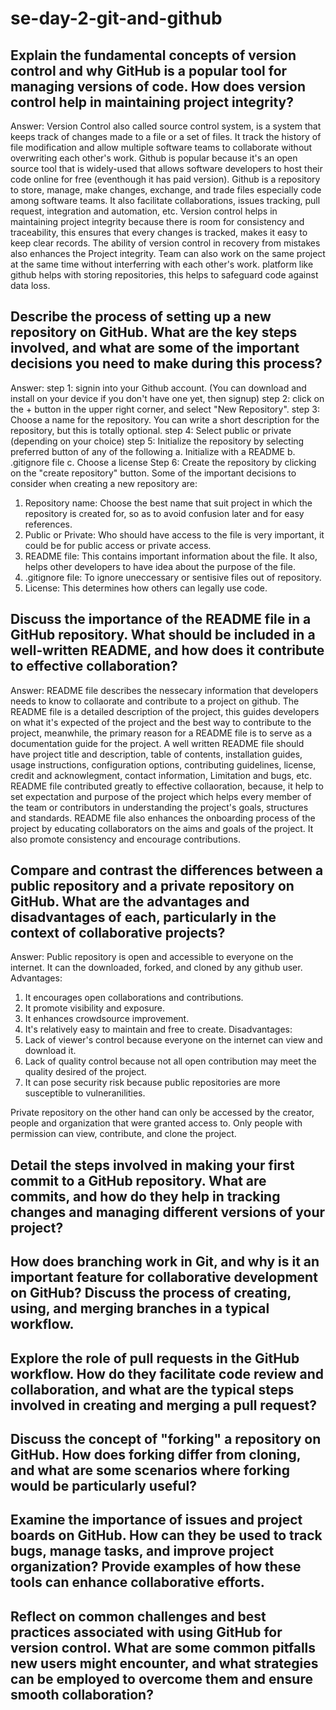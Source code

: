 # se-day-2-git-and-github
## Explain the fundamental concepts of version control and why GitHub is a popular tool for managing versions of code. How does version control help in maintaining project integrity?
Answer:
Version Control also called source control system, is a system that keeps track of changes made to a file or a set of files. It track the history of file modification and allow multiple software teams to collaborate without overwriting each other's work. 
Github is popular because it's an open source tool that is widely-used that allows software developers to host their code online for free (eventhough it has paid version). Github is a repository to store, manage, make changes, exchange, and trade files especially code among software teams. It also facilitate collaborations, issues tracking, pull request, integration and automation, etc.
Version control helps in maintaining project integrity because there is room for consistency and traceability, this ensures that every changes is tracked, makes it easy to keep clear records. The ability of version control in recovery from mistakes also enhances the Project integrity. Team can also work on the same project at the same time without interferring with each other's work. platform like github helps with storing repositories, this helps to safeguard code against data loss.

## Describe the process of setting up a new repository on GitHub. What are the key steps involved, and what are some of the important decisions you need to make during this process?
Answer:
step 1: signin into your Github account. (You can download and install on your device if you don't have one yet, then signup)
step 2: click on the + button in the upper right corner, and select "New Repository".
step 3: Choose a name for the repository. You can write a short description for the repository, but this is totally optional.
step 4: Select public or private (depending on your choice)
step 5: Initialize the repository by selecting preferred button of any of the following
a. Initialize with a README
b. .gitignore file
c. Choose a license
Step 6: Create the repository by clicking on the "create repository" button.
Some of the important decisions to consider when creating a new repository are:
1. Repository name: Choose the best name that suit project in which the repository is created for, so as to avoid confusion later and for easy references.
2. Public or Private: Who should have access to the file is very important, it could be for public access or private access.
3. README file: This contains important information about the file. It also, helps other developers to have idea about the purpose of the file.
4. .gitignore file: To ignore uneccessary or sentisive files out of repository.
5. License: This determines how others can legally use code.
   
## Discuss the importance of the README file in a GitHub repository. What should be included in a well-written README, and how does it contribute to effective collaboration?
Answer: 
README file describes the nessecary information that developers needs to know to collaorate and contribute to a project on github. The README file is a detailed description of the project, this guides developers on what it's expected of the project and the best way to contribute to the project, meanwhile, the primary reason for a README file is to serve as a documentation guide for the project.
A well written README file should have project title and description, table of contents, installation guides, usage instructions, configuration options, contributing guidelines, license, credit and acknowlegment, contact information, Limitation and bugs, etc.
README file contributed greatly to effective collaoration, because, it help to set expectation and purpose of the project which helps every member of the team or contributors in understanding the project's goals, structures and standards. README file also enhances the onboarding process of the project by educating collaborators on the aims and goals of the project. It also promote consistency and encourage contributions. 

## Compare and contrast the differences between a public repository and a private repository on GitHub. What are the advantages and disadvantages of each, particularly in the context of collaborative projects?
Answer:
Public repository is open and accessible to everyone on the internet. It can the downloaded, forked, and cloned by any github user.
Advantages:
1. It encourages open collaborations and contributions.
2. It promote visibility and exposure.
3. It enhances crowdsource improvement.
4. It's relatively easy to maintain and free to create.
Disadvantages:
1. Lack of viewer's control because everyone on the internet can view and download it.
2. Lack of quality control because not all  open contribution may meet the quality desired of the project.
3. It can pose security risk because public repositories are more susceptible to vulneranilities.
   
Private repository on the other hand can only be accessed by the creator, people and organization that were granted access to. Only people with permission can view, contribute, and clone the project.
## Detail the steps involved in making your first commit to a GitHub repository. What are commits, and how do they help in tracking changes and managing different versions of your project?

## How does branching work in Git, and why is it an important feature for collaborative development on GitHub? Discuss the process of creating, using, and merging branches in a typical workflow.

## Explore the role of pull requests in the GitHub workflow. How do they facilitate code review and collaboration, and what are the typical steps involved in creating and merging a pull request?

## Discuss the concept of "forking" a repository on GitHub. How does forking differ from cloning, and what are some scenarios where forking would be particularly useful?

## Examine the importance of issues and project boards on GitHub. How can they be used to track bugs, manage tasks, and improve project organization? Provide examples of how these tools can enhance collaborative efforts.

## Reflect on common challenges and best practices associated with using GitHub for version control. What are some common pitfalls new users might encounter, and what strategies can be employed to overcome them and ensure smooth collaboration?
